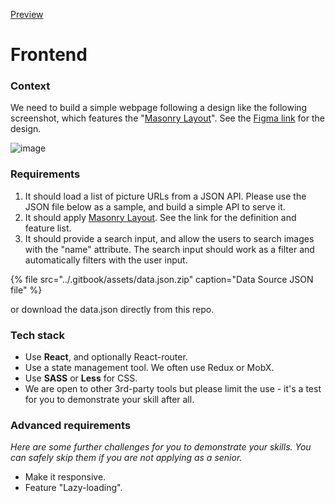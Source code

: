 [Preview](https://arminsheng.github.io/test-frontend/)

# Frontend

### Context

We need to build a simple webpage following a design like the following screenshot, which features the "[Masonry Layout](https://www.sitepoint.com/understanding-masonry-layout/)". See the [Figma link](https://www.figma.com/file/MGrnRE8jfCl9lU1UmqOQBg/Wiredcraft-Front-End-Test-Mockup) for the design.

![image](https://user-images.githubusercontent.com/919180/151288872-f5f418d1-8326-4b50-9b0b-5ecc624683e1.png)

### Requirements

1. It should load a list of picture URLs from a JSON API. Please use the JSON file below as a sample, and build a simple API to serve it.
2. It should apply [Masonry Layout](https://www.sitepoint.com/understanding-masonry-layout/). See the link for the definition and feature list.
3. It should provide a search input, and allow the users to search images with the "name" attribute. The search input should work as a filter and automatically filters with the user input.

{% file src="../.gitbook/assets/data.json.zip" caption="Data Source JSON file" %}

or download the data.json directly from this repo.

### Tech stack

* Use **React**, and optionally React-router.
* Use a state management tool. We often use Redux or MobX.
* Use **SASS** or **Less** for CSS.
* We are open to other 3rd-party tools but please limit the use - it's a test for you to demonstrate your skill after all.

### Advanced requirements

_Here are some further challenges for you to demonstrate your skills. You can safely skip them if you are not applying as a senior._

* Make it responsive.
* Feature "Lazy-loading".

